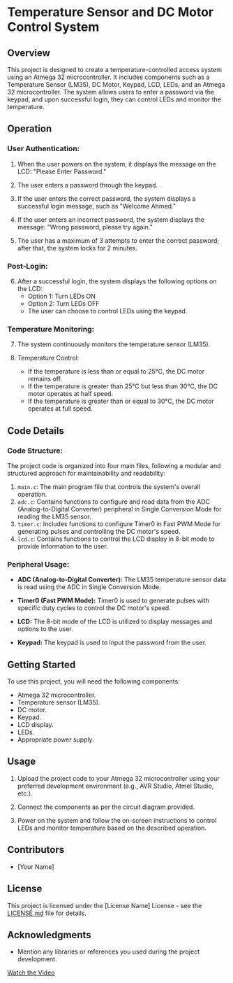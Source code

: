 # Temperature Sensor and DC Motor Control System

## Overview

This project is designed to create a temperature-controlled access system using an Atmega 32 microcontroller. It includes components such as a Temperature Sensor (LM35), DC Motor, Keypad, LCD, LEDs, and an Atmega 32 microcontroller. The system allows users to enter a password via the keypad, and upon successful login, they can control LEDs and monitor the temperature.

## Operation

### User Authentication:

1. When the user powers on the system, it displays the message on the LCD: "Please Enter Password."

2. The user enters a password through the keypad.

3. If the user enters the correct password, the system displays a successful login message, such as "Welcome Ahmed."

4. If the user enters an incorrect password, the system displays the message: "Wrong password, please try again."

5. The user has a maximum of 3 attempts to enter the correct password; after that, the system locks for 2 minutes.

### Post-Login:

6. After a successful login, the system displays the following options on the LCD:
   - Option 1: Turn LEDs ON
   - Option 2: Turn LEDs OFF
   - The user can choose to control LEDs using the keypad.

### Temperature Monitoring:

7. The system continuously monitors the temperature sensor (LM35).

8. Temperature Control:
   - If the temperature is less than or equal to 25°C, the DC motor remains off.
   - If the temperature is greater than 25°C but less than 30°C, the DC motor operates at half speed.
   - If the temperature is greater than or equal to 30°C, the DC motor operates at full speed.

## Code Details

### Code Structure:

The project code is organized into four main files, following a modular and structured approach for maintainability and readability:

1. `main.c`: The main program file that controls the system's overall operation.
2. `adc.c`: Contains functions to configure and read data from the ADC (Analog-to-Digital Converter) peripheral in Single Conversion Mode for reading the LM35 sensor.
3. `timer.c`: Includes functions to configure Timer0 in Fast PWM Mode for generating pulses and controlling the DC motor's speed.
4. `lcd.c`: Contains functions to control the LCD display in 8-bit mode to provide information to the user.

### Peripheral Usage:

- **ADC (Analog-to-Digital Converter):** The LM35 temperature sensor data is read using the ADC in Single Conversion Mode.

- **Timer0 (Fast PWM Mode):** Timer0 is used to generate pulses with specific duty cycles to control the DC motor's speed.

- **LCD:** The 8-bit mode of the LCD is utilized to display messages and options to the user.

- **Keypad:** The keypad is used to input the password from the user.

## Getting Started

To use this project, you will need the following components:

- Atmega 32 microcontroller.
- Temperature sensor (LM35).
- DC motor.
- Keypad.
- LCD display.
- LEDs.
- Appropriate power supply.

## Usage

1. Upload the project code to your Atmega 32 microcontroller using your preferred development environment (e.g., AVR Studio, Atmel Studio, etc.).

2. Connect the components as per the circuit diagram provided.

3. Power on the system and follow the on-screen instructions to control LEDs and monitor temperature based on the described operation.

## Contributors

- [Your Name]

## License

This project is licensed under the [License Name] License - see the [LICENSE.md](LICENSE.md) file for details.

## Acknowledgments

- Mention any libraries or references you used during the project development.


[Watch the Video]([https://www.youtube.com/watch?v=your_video_id_here](https://youtu.be/VYtzk74cG7g)https://youtu.be/VYtzk74cG7g)
